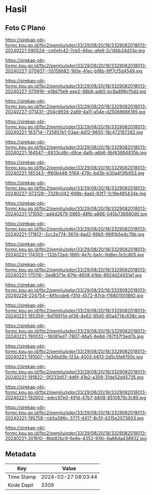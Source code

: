 # Hasil

## Foto C Plano

https://sirekap-obj-formc.kpu.go.id/fbc2/pemilu/pdpr/33/29/08/20/18/3329082018013-20240221-090524--ce0efc42-7cb5-46ac-afe8-2c14bb24d33e.jpg

https://sirekap-obj-formc.kpu.go.id/fbc2/pemilu/pdpr/33/29/08/20/18/3329082018013-20240227-070607--55158682-160e-41ec-bf8b-9ff7cf5d4549.jpg

https://sirekap-obj-formc.kpu.go.id/fbc2/pemilu/pdpr/33/29/08/20/18/3329082018013-20240227-070916--e18d75e8-eee2-48b8-adb5-bc8a896cf5dd.jpg

https://sirekap-obj-formc.kpu.go.id/fbc2/pemilu/pdpr/33/29/08/20/18/3329082018013-20240227-071431--204c9928-2a89-4a11-a54e-d25088666185.jpg

https://sirekap-obj-formc.kpu.go.id/fbc2/pemilu/pdpr/33/29/08/20/18/3329082018013-20240221-163714--725957e1-03ae-4d12-9655-18c472167262.jpg

https://sirekap-obj-formc.kpu.go.id/fbc2/pemilu/pdpr/33/29/08/20/18/3329082018013-20240221-164547--4933cd8c-d9ce-4afb-a6b6-9bf43664835b.jpg

https://sirekap-obj-formc.kpu.go.id/fbc2/pemilu/pdpr/33/29/08/20/18/3329082018013-20240221-165343--ff60b448-5164-479c-bd3b-b30a4f3fb953.jpg

https://sirekap-obj-formc.kpu.go.id/fbc2/pemilu/pdpr/33/29/08/20/18/3329082018013-20240227-072128--7328c042-698b-4aa5-93f7-1c19e485434e.jpg

https://sirekap-obj-formc.kpu.go.id/fbc2/pemilu/pdpr/33/29/08/20/18/3329082018013-20240221-171050--ad4d2679-0865-48fb-a886-045b736880d0.jpg

https://sirekap-obj-formc.kpu.go.id/fbc2/pemilu/pdpr/33/29/08/20/18/3329082018013-20240221-171912--2cc2e774-367d-4ad2-89b5-9681b5e4c76b.jpg

https://sirekap-obj-formc.kpu.go.id/fbc2/pemilu/pdpr/33/29/08/20/18/3329082018013-20240221-174303--132b72ad-1880-4e7c-be1c-9d8ec7e2c805.jpg

https://sirekap-obj-formc.kpu.go.id/fbc2/pemilu/pdpr/33/29/08/20/18/3329082018013-20240221-175116--3ed8371e-87fe-4608-b1bb-8924d24931e1.jpg

https://sirekap-obj-formc.kpu.go.id/fbc2/pemilu/pdpr/33/29/08/20/18/3329082018013-20240226-224754--491ccde6-f31d-4572-87cb-f16801501892.jpg

https://sirekap-obj-formc.kpu.go.id/fbc2/pemilu/pdpr/33/29/08/20/18/3329082018013-20240221-185359--9d76911d-ef36-4e62-85d0-80a4714c838c.jpg

https://sirekap-obj-formc.kpu.go.id/fbc2/pemilu/pdpr/33/29/08/20/18/3329082018013-20240221-190032--16081ed7-7807-46a5-8e8d-767f37f3ed7b.jpg

https://sirekap-obj-formc.kpu.go.id/fbc2/pemilu/pdpr/33/29/08/20/18/3329082018013-20240221-191007--1e34bd3b-123a-4003-b613-2d5c5fe6150c.jpg

https://sirekap-obj-formc.kpu.go.id/fbc2/pemilu/pdpr/33/29/08/20/18/3329082018013-20240221-191822--0f233d57-4d6f-41b2-a359-31de52d45735.jpg

https://sirekap-obj-formc.kpu.go.id/fbc2/pemilu/pdpr/33/29/08/20/18/3329082018013-20240221-192602--edcc97e0-491d-47b7-b608-8510879c3c89.jpg

https://sirekap-obj-formc.kpu.go.id/fbc2/pemilu/pdpr/33/29/08/20/18/3329082018013-20240221-195758--cb5a396c-3771-4417-8c5f-4315e2073603.jpg

https://sirekap-obj-formc.kpu.go.id/fbc2/pemilu/pdpr/33/29/08/20/18/3329082018013-20240221-201910--8bb82bc9-6e8e-4352-93fc-6a66da438932.jpg


## Metadata

| Key        | Value               |
| ---------- | ------------------- |
| Time Stamp | 2024-02-27 08:03:44 |
| Kode Dapil | 3309                |



